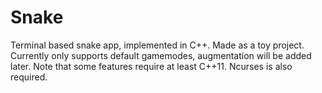 # Snake
Terminal based snake app, implemented in C++.
Made as a toy project.
Currently only supports default gamemodes, augmentation will be added later.
Note that some features require at least C++11. Ncurses is also required.
